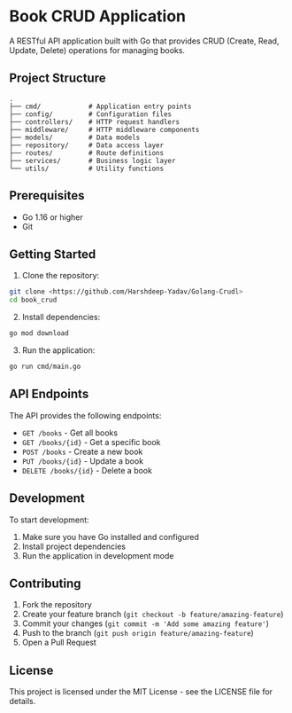 # Book CRUD Application

A RESTful API application built with Go that provides CRUD (Create, Read, Update, Delete) operations for managing books.

## Project Structure

```
.
├── cmd/            # Application entry points
├── config/         # Configuration files
├── controllers/    # HTTP request handlers
├── middleware/     # HTTP middleware components
├── models/         # Data models
├── repository/     # Data access layer
├── routes/         # Route definitions
├── services/       # Business logic layer
└── utils/          # Utility functions
```

## Prerequisites

- Go 1.16 or higher
- Git

## Getting Started

1. Clone the repository:
```bash
git clone <https://github.com/Harshdeep-Yadav/Golang-Crudl>
cd book_crud
```

2. Install dependencies:
```bash
go mod download
```

3. Run the application:
```bash
go run cmd/main.go
```

## API Endpoints

The API provides the following endpoints:

- `GET /books` - Get all books
- `GET /books/{id}` - Get a specific book
- `POST /books` - Create a new book
- `PUT /books/{id}` - Update a book
- `DELETE /books/{id}` - Delete a book

## Development

To start development:

1. Make sure you have Go installed and configured
2. Install project dependencies
3. Run the application in development mode

## Contributing

1. Fork the repository
2. Create your feature branch (`git checkout -b feature/amazing-feature`)
3. Commit your changes (`git commit -m 'Add some amazing feature'`)
4. Push to the branch (`git push origin feature/amazing-feature`)
5. Open a Pull Request

## License

This project is licensed under the MIT License - see the LICENSE file for details. 
